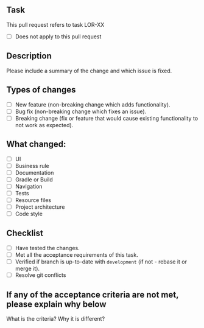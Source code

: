 ## Task

This pull request refers to task LOR-XX

- [ ] Does not apply to this pull request

## Description

Please include a summary of the change and which issue is fixed.

## Types of changes #

- [ ] New feature (non-breaking change which adds functionality).
- [ ] Bug fix (non-breaking change which fixes an issue).
- [ ] Breaking change (fix or feature that would cause existing functionality to not work as expected).

## What changed: #

- [ ] UI
- [ ] Business rule
- [ ] Documentation
- [ ] Gradle or Build
- [ ] Navigation
- [ ] Tests
- [ ] Resource files
- [ ] Project architecture
- [ ] Code style

## Checklist #

- [ ] Have tested the changes.
- [ ] Met all the acceptance requirements of this task.
- [ ] Verified if branch is up-to-date with `development` (if not - rebase it or merge it).
- [ ] Resolve git conflicts

## If any of the acceptance criteria are not met, please explain why below #
What is the criteria? Why it is different?
